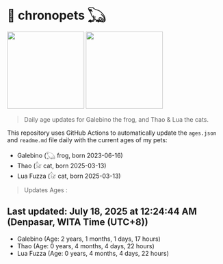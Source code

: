# 🐾 chronopets 𓆏
<img src="https://github.com/user-attachments/assets/802b3632-7c4b-4232-a3a0-8b1d8fa6f04d" widht=180 height=180 >
<img src="https://github.com/user-attachments/assets/16687005-7ebb-4607-be57-0c8e528fed06" widht=180 height=180 >

> Daily age updates for Galebino the frog, and Thao & Lua the cats.

This repository uses GitHub Actions to automatically update the `ages.json` and `readme.md` file daily with the current ages of my pets: <br>
- Galebino (𓆏 frog, born 2023-06-16)
- Thao (𓃠 cat, born 2025-03-13)
- Lua Fuzza (𓃠 cat, born 2025-03-13)

> Updates Ages :

## Last updated: July 18, 2025 at 12:24:44 AM (Denpasar, WITA Time (UTC+8))

- Galebino (Age: 2 years, 1 months, 1 days, 17 hours)
- Thao (Age: 0 years, 4 months, 4 days, 22 hours)
- Lua Fuzza (Age: 0 years, 4 months, 4 days, 22 hours)

